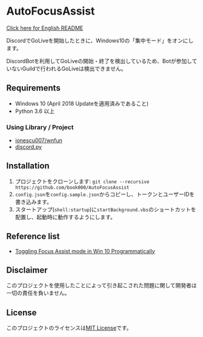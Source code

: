 # AutoFocusAssist

[Click here for English README](README.md)

DiscordでGoLiveを開始したときに、Windows10の「集中モード」をオンにします。

DiscordBotを利用してGoLiveの開始・終了を検出しているため、Botが参加していないGuildで行われるGoLiveは検出できません。

## Requirements

- Windows 10 (April 2018 Updateを適用済みであること)
- Python 3.6 以上

### Using Library / Project

- [ionescu007/wnfun](https://github.com/ionescu007/wnfun)
- [discord.py](https://github.com/Rapptz/discord.py)

## Installation

1. プロジェクトをクローンします: `git clone --recursive https://github.com/book000/AutoFocusAssist`
2. `config.json`を`config.sample.json`からコピーし、トークンとユーザーIDを書き込みます。
3. スタートアップ(`shell:startup`)に`startBackground.vbs`のショートカットを配置し、起動時に動作するようにします。

## Reference list

- [Toggling Focus Assist mode in Win 10 Programmatically](https://stackoverflow.com/questions/55477041/toggling-focus-assist-mode-in-win-10-programmatically)

## Disclaimer

このプロジェクトを使用したことによって引き起こされた問題に関して開発者は一切の責任を負いません。

## License

このプロジェクトのライセンスは[MIT License](LICENSE)です。

